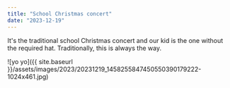 ```yaml
---
title: "School Christmas concert"
date: "2023-12-19"
---
```


It's the traditional school Christmas concert and our kid is the one without the required hat. Traditionally, this is always the way.

![yo yo]({{ site.baseurl }}/assets/images/2023/20231219_1458255847450550390179222-1024x461.jpg)
